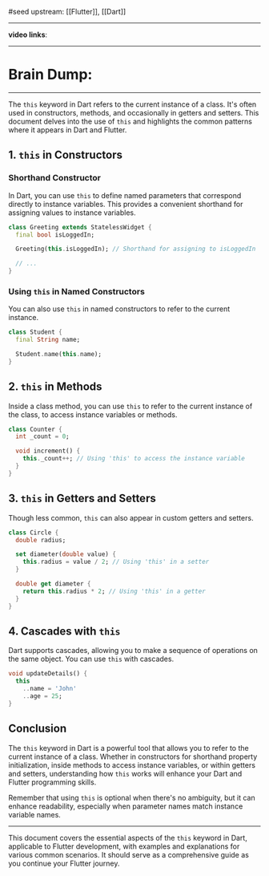 #seed 
upstream: [[Flutter]], [[Dart]]

---

**video links**: 

---

# Brain Dump: 


--- 


The `this` keyword in Dart refers to the current instance of a class. It's often used in constructors, methods, and occasionally in getters and setters. This document delves into the use of `this` and highlights the common patterns where it appears in Dart and Flutter.

## 1. `this` in Constructors

### Shorthand Constructor

In Dart, you can use `this` to define named parameters that correspond directly to instance variables. This provides a convenient shorthand for assigning values to instance variables.

```dart
class Greeting extends StatelessWidget {
  final bool isLoggedIn;

  Greeting(this.isLoggedIn); // Shorthand for assigning to isLoggedIn

  // ...
}
```

### Using `this` in Named Constructors

You can also use `this` in named constructors to refer to the current instance.

```dart
class Student {
  final String name;

  Student.name(this.name);
}
```

## 2. `this` in Methods

Inside a class method, you can use `this` to refer to the current instance of the class, to access instance variables or methods.

```dart
class Counter {
  int _count = 0;

  void increment() {
    this._count++; // Using 'this' to access the instance variable
  }
}
```

## 3. `this` in Getters and Setters

Though less common, `this` can also appear in custom getters and setters.

```dart
class Circle {
  double radius;

  set diameter(double value) {
    this.radius = value / 2; // Using 'this' in a setter
  }

  double get diameter {
    return this.radius * 2; // Using 'this' in a getter
  }
}
```

## 4. Cascades with `this`

Dart supports cascades, allowing you to make a sequence of operations on the same object. You can use `this` with cascades.

```dart
void updateDetails() {
  this
    ..name = 'John'
    ..age = 25;
}
```

## Conclusion

The `this` keyword in Dart is a powerful tool that allows you to refer to the current instance of a class. Whether in constructors for shorthand property initialization, inside methods to access instance variables, or within getters and setters, understanding how `this` works will enhance your Dart and Flutter programming skills.

Remember that using `this` is optional when there's no ambiguity, but it can enhance readability, especially when parameter names match instance variable names.

---

This document covers the essential aspects of the `this` keyword in Dart, applicable to Flutter development, with examples and explanations for various common scenarios. It should serve as a comprehensive guide as you continue your Flutter journey.